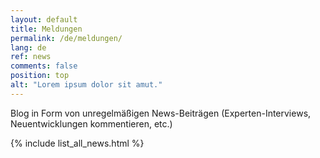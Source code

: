 ```yaml
---
layout: default
title: Meldungen
permalink: /de/meldungen/
lang: de
ref: news
comments: false
position: top
alt: "Lorem ipsum dolor sit amut."
---
```

Blog in Form von unregelmäßigen News-Beiträgen (Experten-Interviews, Neuentwicklungen kommentieren, etc.)

{% include list_all_news.html %}
